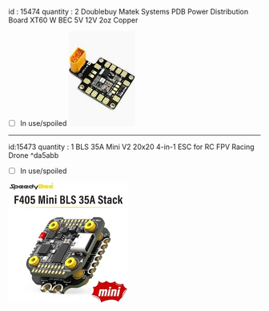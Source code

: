 id : 15474
quantity : 2
Doublebuy Matek Systems PDB Power Distribution Board XT60 W BEC 5V 12V 2oz Copper
- [ ] In use/spoiled
![](Pasted%20image%2020241020015559.webp)
---
id:15473
quantity : 1
BLS 35A Mini V2 20x20 4-in-1 ESC for RC FPV Racing Drone ^da5abb
- [ ] In use/spoiled

![](Pasted%20image%2020241020020032.webp)
